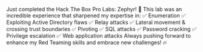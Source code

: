 Just completed the Hack The Box Pro Labs: Zephyr! 🚀
This lab was an incredible experience that sharpened my expertise in:
✅ Enumeration
✅ Exploiting Active Directory flaws
✅ Relay attacks
✅ Lateral movement & crossing trust boundaries
✅ Pivoting
✅ SQL attacks
✅ Password cracking
✅ Privilege escalation
✅ Web application attacks
Always pushing forward to enhance my Red Teaming skills and embrace new challenges! 🔥